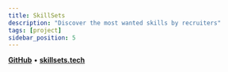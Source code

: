 ```yaml
---
title: SkillSets
description: "Discover the most wanted skills by recruiters"
tags: [project]
sidebar_position: 5
---
```


[**GitHub**](https://github.com/stefanicjuraj/skillsets) • [**skillsets.tech**](https://skillsets.tech)

